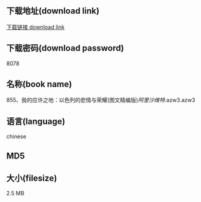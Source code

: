 ## 下载地址(download link)
[下载链接 download link](https://tutu365.netlify.app/?s=855%E3%80%81%E6%88%91%E7%9A%84%E5%BA%94%E8%AE%B8%E4%B9%8B%E5%9C%B0%EF%BC%9A%E4%BB%A5%E8%89%B2%E5%88%97%E7%9A%84%E6%82%B2%E6%83%85%E4%B8%8E%E8%8D%A3%E8%80%80%28%E5%9B%BE%E6%96%87%E7%B2%BE%E7%BC%96%E7%89%88%29_%E9%98%BF%E9%87%8C%E6%B2%99%E7%BB%B4%E7%89%B9_.azw3)

## 下载密码(download password)
8078

## 名称(book name)
855、我的应许之地：以色列的悲情与荣耀(图文精编版)_阿里沙维特_.azw3.azw3

## 语言(language)
chinese

## MD5


## 大小(filesize)
2.5 MB
